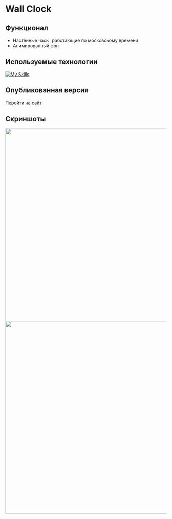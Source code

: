 # Wall Clock

## Функционал
- Настенные часы, работающие по московскому времени
- Анимированный фон
   
## Используемые технологии
[![My Skills](https://skillicons.dev/icons?i=html,css,javascript)](https://skillicons.dev)

## Опубликованная версия
[Перейти на сайт](alpha3625.github.io/wall-clock/)

## Скриншоты
<img src="https://github.com/user-attachments/assets/92e14103-9df4-4d9b-a395-0cde8cf9ddfb" width="600" height="600">
<img src="https://github.com/user-attachments/assets/e0a321dd-f7ef-4d1e-ba9a-8513ede11097" width="600" height="600">

